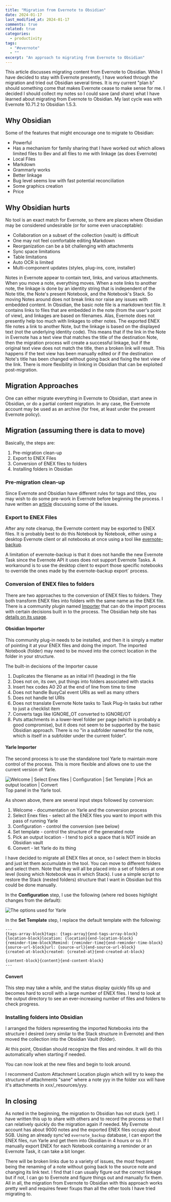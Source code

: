 ```yaml
---
title: "Migration from Evernote to Obsidian"
date: 2024-01-17
last_modified_at: 2024-01-17
comments: true
related: true
categories:
  - productivity
tags:
  - "#evernote"
  - ""
excerpt: "An approach to migrating from Evernote to Obsidian"
---
```


This article discusses migrating content from Evernote to Obsidian.   While I have decided to stay with Evernote presently, I have worked through the migration and tried out Obsidian several times.  It is my current "plan b" should something come that makes Evernote cease to make sense for me.  I decided I should collect my notes so I could save (and share) what I have learned about migrating from Evernote to Obsidian.  My last cycle was with Evernote 10.71.2 to Obsidian 1.5.3.

## Why Obsidian
Some of the features that might encourage one to migrate to Obsidian:
- Powerful
- Has a mechanism for family sharing that I have worked out which allows limited files to Bev and all files to me with linkage (as does Evernote)
- Local Files
- Markdown
- Grammarly works
- Better linkage
- Bug level seems low with fast potential reconciliation
- Some graphics creation
- Price

## Why Obsidian hurts
No tool is an exact match for Evernote, so there are places where Obsidian may be considered undesirable (or for some even unacceptable):
- Collaboration on a subset of the collection (vault) is difficult
- One may not feel comfortable editing Markdown
- Reorganization can be a bit challenging with attachments
- Sync space limitations
- Table limitations
- Auto OCR is limited
- Multi-component updates (styles, plug-ins, core, installer)

Notes in Evernote appear to contain text, links, and various attachments.  When you move a note, everything moves.  When a note links to another note, the linkage is done by an identity string that is independent of the Note title, the Note's present Notebook, and the Notebook's Stack.  So moving Notes around does not break links nor raise any issues with embedded content.   In Obsidian, the basic note file is a markdown text file.  It contains links to files that are embedded in the note (from the user's point of view), and linkages are based on filenames.  Alas, Evernote does not presently help too much with linkages to other notes.  The exported ENEX file notes a link to another Note, but the linkage is based on the displayed text (not the underlying identity code).  This means that if the link in the Note in Evernote has a text view that matches the title of the destination Note, then the migration process will create a successful linkage, but if the original text view does not match the title, then a broken link will result.  This happens if the text view has been manually edited or if the destination Note's title has been changed without going back and fixing the text view of the link.   There is more flexibility in linking in Obsidian that can be exploited post-migration.

## Migration Approaches
One can either migrate everything in Evernote to Obsidian, start anew in Obsidian, or do a partial content migration.  In any case, the Evernote account may be used as an archive (for free, at least under the present Evernote policy).
## Migration (assuming there is data to move)
Basically, the steps are:
1. Pre-migration clean-up
2. Export to ENEX Files
3. Conversion of ENEX files to folders
4. Installing folders in Obsidian

### Pre-migration clean-up
Since Evernote and Obsidian have different rules for tags and titles, you may wish to do some pre-work in Evernote before beginning the process.  I have written an [article](https://glimmer.gwizlabs.net/blog/2023/09/11/evernote-naming-for-interoperability/) discussing some of the issues.

### Export to ENEX Files

After any note cleanup, the Evernote content may be exported to ENEX files.  It is probably best to do this Notebook by Notebook, either using a desktop Evernote client or all notebooks at once using a tool like [evernote-backup](https://github.com/vzhd1701/evernote-backup). 

A limitation of evernote-backup is that it does not handle the new Evernote Task since the Evernote API it uses does not support Evernote Tasks.  A workaround is to use the desktop client to export those specific notebooks to override the ones made by the evernote-backup export` process.

### Conversion of ENEX files to folders
There are two approaches to the conversion of ENEX files to folders. They both transform ENEX files into folders with the same name as the ENEX file.  There is a community plugin named [Importer](https://help.obsidian.md/Plugins/Importer) that can do the import process with certain decisions built in to the process.  The Obsidian help site has [details on its usage](https://help.obsidian.md/import/evernote).

#### Obsidian Importer
This community plug-in needs to be installed, and then it is simply a matter of pointing it at your ENEX files and doing the import.  The imported Notebook (folder) may need to be moved into the correct location in the folder in your structure.

The built-in decisions of the Importer cause
1. Duplicates the filename as an initial H1 (heading) in the file
2. Does not on, its own, put things into folders associated with stacks
3. Insert hex codes A0 20 at the end of line from time to time
4. Does not handle BusyCal event URIs as well as many others
5. Does not handle tel URIs
6. Does not translate Evernote Note tasks to Task Plug-In tasks but rather to just a checklist item
7. Converts tags like IGNORE_OT converted to IGNORE/OT
8. Puts attachments in a lower-level folder per page (which is probably a good compromise), but it does not seem to be supported by the basic Obsidian approach. There is no "in a subfolder named for the note, which is itself in a subfolder under the current folder". 

#### Yarle Importer
The second process is to use the standalone tool Yarle to maintain more control of the process.  This is more flexible and allows one to use the current version of Yarle.

![Welcome | Select Enex files | Configuration | Set Template | Pick an output location | Convert](/assets/images/image-20240112233718590.png)
Top panel in the Yarle tool.

As shown above, there are several input steps followed by conversion:
1. Welcome - documentation on Yarle and the conversion process
2. Select Enex files - select all the ENEX files you want to import with this pass of running Yarle
3. Configuration - control the conversion (see below)
4. Set template - control the structure of the generated note
5. Pick an output location - I tend to pick a space that is NOT inside an Obsidian vault
6. Convert - let Yarle do its thing

I have decided to migrate all ENEX files at once, so I select them in blocks and just let them accumulate in the tool.  You can move to different folders and select them.  Note that they will all be placed into a set of folders at one level (losing which Notebook was in which Stack).  I use a simple script to restore the Stack (nested folders) structure that I want in Obsidian but this could be done manually.

In the **Configuration** step, I use the following (where red boxes highlight changes from the default):

![The options used for Yarle](/assets/images/yarle-options.png)

In the **Set Template** step, I replace the default template with the following:

```yarle
---
{tags-array-block}tags: {tags-array}{end-tags-array-block}
{location-block}location: {location}{end-location-block}
{reminder-time-block}Remind: {reminder-time}{end-reminder-time-block}
{source-url-block}url: {source-url}{end-source-url-block}
{created-at-block}created: {created-at}{end-created-at-block}

{content-block}{content}{end-content-block}
---
```

#### Convert
This step may take a while, and the status display quickly fills up and becomes hard to scroll with a large number of ENEX files.   I tend to look at the output directory to see an ever-increasing number of files and folders to check progress. 

### Installing folders into Obsidian
I arranged the folders representing the imported Notebooks into the structure I desired (very similar to the Stack structure in Evernote) and then moved the collection into the Obsidian Vault (folder).

At this point, Obsidian should recognize the files and reindex.  It will do this automatically when starting if needed.  

You can now look at the new files and begin to look around.

I recommend Custom Attachment Location plugin which will try to keep the structure of attachments "sane" where a note yyy in the folder xxx will have it's attachments in xxx/_resources/yyy.  

## In closing

As noted in the beginning, the migration to Obsidian has not stuck (yet).  I have written this up to share with others and to record the process so that I can relatively quickly do the migration again if needed.  My Evernote account has about 9000 notes and the exported ENEX files occupy about 5GB.  Using an already sync'ed `evernote_backup` database, I can export the ENEX files, run Yarle and get them into Obsidian in 4 hours or so.  If I manually export ENEX for each Notebook containing a reminder or an Evernote Task, it can take a bit longer.

There will be broken links due to a variety of issues, the most frequent being the renaming of a note without going back to the source note and changing its link text.  I find that I can usually figure out the correct linkage but if not, I can go to Evernote and figure things out and manually fix them.  All in all, the migration from Evernote to Obsidian with this approach works pretty well and requires fewer fixups than all the other tools I have tried migrating to.
